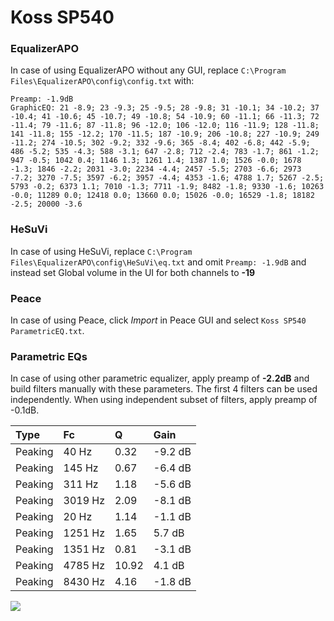 # Koss SP540

### EqualizerAPO
In case of using EqualizerAPO without any GUI, replace `C:\Program Files\EqualizerAPO\config\config.txt`
with:
```
Preamp: -1.9dB
GraphicEQ: 21 -8.9; 23 -9.3; 25 -9.5; 28 -9.8; 31 -10.1; 34 -10.2; 37 -10.4; 41 -10.6; 45 -10.7; 49 -10.8; 54 -10.9; 60 -11.1; 66 -11.3; 72 -11.4; 79 -11.6; 87 -11.8; 96 -12.0; 106 -12.0; 116 -11.9; 128 -11.8; 141 -11.8; 155 -12.2; 170 -11.5; 187 -10.9; 206 -10.8; 227 -10.9; 249 -11.2; 274 -10.5; 302 -9.2; 332 -9.6; 365 -8.4; 402 -6.8; 442 -5.9; 486 -5.2; 535 -4.3; 588 -3.1; 647 -2.8; 712 -2.4; 783 -1.7; 861 -1.2; 947 -0.5; 1042 0.4; 1146 1.3; 1261 1.4; 1387 1.0; 1526 -0.0; 1678 -1.3; 1846 -2.2; 2031 -3.0; 2234 -4.4; 2457 -5.5; 2703 -6.6; 2973 -7.2; 3270 -7.5; 3597 -6.2; 3957 -4.4; 4353 -1.6; 4788 1.7; 5267 -2.5; 5793 -0.2; 6373 1.1; 7010 -1.3; 7711 -1.9; 8482 -1.8; 9330 -1.6; 10263 -0.0; 11289 0.0; 12418 0.0; 13660 0.0; 15026 -0.0; 16529 -1.8; 18182 -2.5; 20000 -3.6
```

### HeSuVi
In case of using HeSuVi, replace `C:\Program Files\EqualizerAPO\config\HeSuVi\eq.txt` and omit `Preamp:
-1.9dB` and instead set Global volume in the UI for both channels to **-19**

### Peace
In case of using Peace, click *Import* in Peace GUI and select `Koss SP540 ParametricEQ.txt`.

### Parametric EQs
In case of using other parametric equalizer, apply preamp of **-2.2dB** and build filters manually
with these parameters. The first 4 filters can be used independently.
When using independent subset of filters, apply preamp of -0.1dB.

| Type    | Fc      |     Q | Gain    |
|:--------|:--------|:------|:--------|
| Peaking | 40 Hz   |  0.32 | -9.2 dB |
| Peaking | 145 Hz  |  0.67 | -6.4 dB |
| Peaking | 311 Hz  |  1.18 | -5.6 dB |
| Peaking | 3019 Hz |  2.09 | -8.1 dB |
| Peaking | 20 Hz   |  1.14 | -1.1 dB |
| Peaking | 1251 Hz |  1.65 | 5.7 dB  |
| Peaking | 1351 Hz |  0.81 | -3.1 dB |
| Peaking | 4785 Hz | 10.92 | 4.1 dB  |
| Peaking | 8430 Hz |  4.16 | -1.8 dB |

![](https://raw.githubusercontent.com/jaakkopasanen/AutoEq/master/results/innerfidelity/sbaf-serious/Koss%20SP540/Koss%20SP540.png)